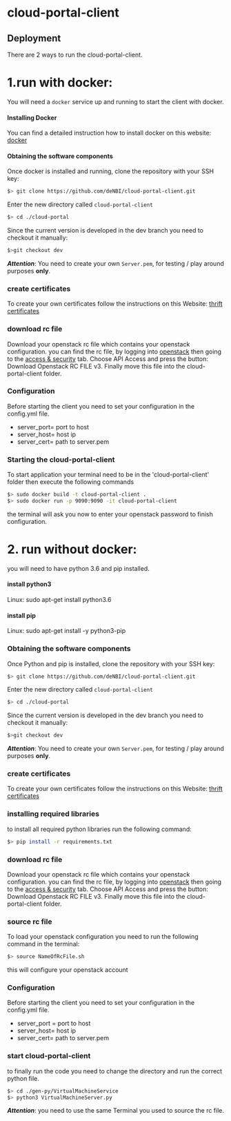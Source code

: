 # cloud-portal-client

## Deployment
There are 2 ways to run the cloud-portal-client.

# 1.run with docker: 
   You will need a `docker` service up and running to start the client with docker.
   
#### Installing Docker

You can find a detailed instruction how to install docker on this website: [docker](https://docs.docker.com/engine/installation/linux/docker-ce/ubuntu/#install-docker-ce)

#### Obtaining the software components

Once docker is installed and running, clone the repository with your SSH key:

~~~BASH
$> git clone https://github.com/deNBI/cloud-portal-client.git
~~~

Enter the new directory called `cloud-portal-client`

~~~BASH
$> cd ./cloud-portal
~~~

Since the current version is developed in the dev branch you need to checkout it manually:

~~~BASH
$>git checkout dev
~~~

_**Attention**_: You need to create your own `Server.pem`,
for testing / play around purposes **only**.

### create certificates

To create your own certificates follow the instructions on this Website: [thrift certificates](https://thrift.apache.org/test/keys)

### download rc file 

Download your openstack rc file which contains your openstack configuration.
you can find the rc file, by logging into [openstack](https://openstack.cebitec.uni-bielefeld.de)
then going to the [access & security](https://openstack.cebitec.uni-bielefeld.de/horizon/project/access_and_security/) tab.
Choose API Access and press the button: Download Openstack RC FILE v3.
Finally move this file into the cloud-portal-client folder.

### Configuration

Before starting the client you need to set your configuration in the config.yml file.

* server_port= port to host
* server_host= host ip
* server_cert= path to server.pem

### Starting the cloud-portal-client

To start application your terminal need to be in the 'cloud-portal-client' folder then execute the following commands
~~~BASH
$> sudo docker build -t cloud-portal-client .
$> sudo docker run -p 9090:9090 -it cloud-portal-client
~~~

the terminal will ask you now to enter your openstack password to finish configuration.


# 2. run without docker:
 you will need to have python 3.6 and pip installed.

#### install python3
 Linux:
 sudo apt-get install python3.6

#### install pip
 Linux:
 sudo apt-get install -y python3-pip

### Obtaining the software components
Once Python and pip is installed, clone the repository with your SSH key:

~~~BASH
$> git clone https://github.com/deNBI/cloud-portal-client.git
~~~

Enter the new directory called `cloud-portal-client`

~~~BASH
$> cd ./cloud-portal
~~~

Since the current version is developed in the dev branch you need to checkout it manually:

~~~BASH
$>git checkout dev
~~~

_**Attention**_: You need to create your own `Server.pem`,
for testing / play around purposes **only**.


### create certificates

To create your own certificates follow the instructions on this Website: [thrift certificates](https://thrift.apache.org/test/keys)

### installing required libraries

to install all required python libraries run the following command:
 ~~~BASH
$> pip install -r requirements.txt
~~~


### download rc file 

Download your openstack rc file which contains your openstack configuration.
you can find the rc file, by logging into [openstack](https://openstack.cebitec.uni-bielefeld.de)
then going to the [access & security](https://openstack.cebitec.uni-bielefeld.de/horizon/project/access_and_security/) tab.
Choose API Access and press the button: Download Openstack RC FILE v3.
Finally move this file into the cloud-portal-client folder.

### source rc file

To load your openstack configuration you need to run the following command in the terminal:

 ~~~BASH
$> source NameOfRcFile.sh
~~~

this will configure your openstack account

### Configuration

Before starting the client you need to set your configuration in the config.yml file.

* server_port = port to host
* server_host= host ip
* server_cert= path to server.pem


### start cloud-portal-client
to finally run the code you need to change the directory and run the correct python file.


 ~~~BASH
$> cd ./gen-py/VirtualMachineService
$> python3 VirtualMachineServer.py 
~~~

_**Attention**_: you need to use the same Terminal you used to source the rc file.
